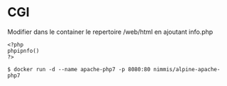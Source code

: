 
# CGI

Modifier dans le container le repertoire /web/html en ajoutant info.php

```
<?php
phpipnfo()
?>
```

```
$ docker run -d --name apache-php7 -p 8080:80 nimmis/alpine-apache-php7
```
